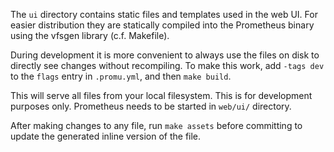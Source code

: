 The `ui` directory contains static files and templates used in the web UI. For
easier distribution they are statically compiled into the Prometheus binary
using the vfsgen library (c.f. Makefile).

During development it is more convenient to always use the files on disk to
directly see changes without recompiling.
To make this work, add `-tags dev` to the `flags` entry in `.promu.yml`, and then `make build`.

This will serve all files from your local filesystem.
This is for development purposes only.
Prometheus needs to be started in `web/ui/` directory.

After making changes to any file, run `make assets` before committing to update
the generated inline version of the file.
